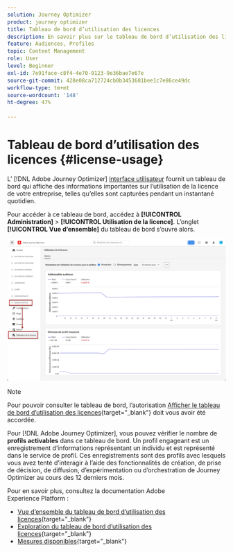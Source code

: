 ```yaml
---
solution: Journey Optimizer
product: journey optimizer
title: Tableau de bord d’utilisation des licences
description: En savoir plus sur le tableau de bord d’utilisation des licences Journey Optimizer
feature: Audiences, Profiles
topic: Content Management
role: User
level: Beginner
exl-id: 7e91face-c8f4-4e70-9123-9e36bae7e67e
source-git-commit: 428e08ca712724cb0b3453681bee1c7e86ce49dc
workflow-type: tm+mt
source-wordcount: '148'
ht-degree: 47%

---
```


# Tableau de bord d’utilisation des licences {#license-usage}

L’ [!DNL Adobe Journey Optimizer] [interface utilisateur](../start/user-interface.md) fournit un tableau de bord qui affiche des informations importantes sur l’utilisation de la licence de votre entreprise, telles qu’elles sont capturées pendant un instantané quotidien.

Pour accéder à ce tableau de bord, accédez à **[!UICONTROL Administration]** > **[!UICONTROL Utilisation de la licence]**. L’onglet **[!UICONTROL Vue d’ensemble]** du tableau de bord s’ouvre alors.

![](assets/license-usage-dashboard.png)

>[!NOTE]
>
>Pour pouvoir consulter le tableau de bord, l’autorisation [Afficher le tableau de bord d’utilisation des licences](https://experienceleague.adobe.com/docs/experience-platform/dashboards/permissions.html?lang=fr#available-permissions){target="_blank"} doit vous avoir été accordée.

Pour [!DNL Adobe Journey Optimizer], vous pouvez vérifier le nombre de **profils activables** dans ce tableau de bord. Un profil engageant est un enregistrement d’informations représentant un individu et est représenté dans le service de profil. Ces enregistrements sont des profils avec lesquels vous avez tenté d’interagir à l’aide des fonctionnalités de création, de prise de décision, de diffusion, d’expérimentation ou d’orchestration de Journey Optimizer au cours des 12 derniers mois.

Pour en savoir plus, consultez la documentation Adobe Experience Platform :

* [Vue d’ensemble du tableau de bord d’utilisation des licences](https://experienceleague.adobe.com/docs/experience-platform/dashboards/guides/license-usage.html?lang=fr){target="_blank"}
* [Exploration du tableau de bord d’utilisation des licences](https://experienceleague.adobe.com/docs/experience-platform/dashboards/guides/license-usage.html?lang=fr#exploring-the-license-usage-dashboard){target="_blank"}
* [Mesures disponibles](https://experienceleague.adobe.com/docs/experience-platform/dashboards/guides/license-usage.html?lang=fr#available-metrics){target="_blank"}
